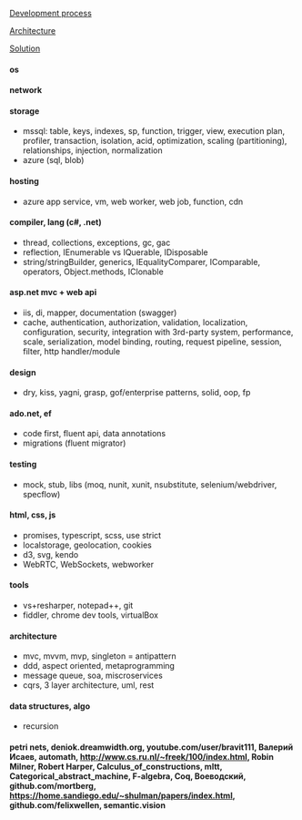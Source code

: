 [Development process](https://github.com/streamcode9/software-design/blob/master/development-process.md)

[Architecture](https://streamcode9.github.io/code/architecture.html)

[Solution](https://streamcode9.github.io/code/solution.html)

#### os
#### network
#### storage
* mssql: table, keys, indexes, sp, function, trigger, view, execution plan, profiler, transaction, isolation, acid, optimization, scaling (partitioning), relationships, injection, normalization
* azure (sql, blob)
#### hosting
* azure app service, vm, web worker, web job, function, cdn
#### compiler, lang (c#, .net)
* thread, collections, exceptions, gc, gac
* reflection, IEnumerable vs IQuerable, IDisposable
* string/stringBuilder, generics, IEqualityComparer, IComparable, operators, Object.methods, IClonable
#### asp.net mvc + web api
* iis, di, mapper, documentation (swagger)
* cache, authentication, authorization, validation, localization, configuration, security, integration with 3rd-party system, performance, scale, serialization, model binding, routing, request pipeline, session, filter, http handler/module 
#### design
* dry, kiss, yagni, grasp, gof/enterprise patterns, solid, oop, fp
#### ado.net, ef
* code first, fluent api, data annotations
* migrations (fluent migrator)
#### testing
* mock, stub, libs (moq, nunit, xunit, nsubstitute, selenium/webdriver, specflow)
#### html, css, js
* promises, typescript, scss, use strict
* localstorage, geolocation, cookies
* d3, svg, kendo
* WebRTC, WebSockets, webworker
#### tools
* vs+resharper, notepad++, git
* fiddler, chrome dev tools, virtualBox
#### architecture
* mvc, mvvm, mvp, singleton = antipattern
* ddd, aspect oriented, metaprogramming
* message queue, soa, miscroservices
* cqrs, 3 layer architecture, uml, rest
#### data structures, algo
* recursion
#### petri nets, deniok.dreamwidth.org, youtube.com/user/bravit111, Валерий Исаев, automath, http://www.cs.ru.nl/~freek/100/index.html, Robin Milner, Robert Harper, Calculus_of_constructions, mltt, Categorical_abstract_machine, F-algebra, Coq, Воеводский, github.com/mortberg, https://home.sandiego.edu/~shulman/papers/index.html, github.com/felixwellen, semantic.vision
